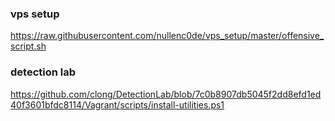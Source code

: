 ### vps setup 
https://raw.githubusercontent.com/nullenc0de/vps_setup/master/offensive_script.sh

### detection lab 
https://github.com/clong/DetectionLab/blob/7c0b8907db5045f2dd8efd1ed40f3601bfdc8114/Vagrant/scripts/install-utilities.ps1
